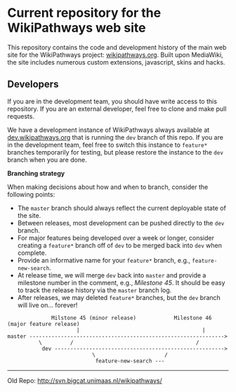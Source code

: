 Current repository for the WikiPathways web site
====
This repository contains the code and development history of the main web site for the WikiPathways project:
[wikipathways.org](http://wikipathways.org). Built upon MediaWiki, 
the site includes numerous custom extensions, javascript, skins and hacks.

Developers
---
If you are in the development team, you should have write access to this repository. If you are an external developer, 
feel free to clone and make pull requests.

We have a development instance of WikiPathways always available at [dev.wikipathways.org](http://dev.wikipathways.org) that 
is running the ```dev``` branch of this repo.  If you are in the development team, feel free to switch this instance to ```feature*``` branches
temporarily for testing, but please restore the instance to the ```dev``` branch when you are done.

**Branching strategy**

When making decisions about how and when to branch, consider the following points:
* The ```master``` branch should always reflect the current deployable state of the site.
* Between releases, most development can be pushed directly to the ```dev``` branch.
* For major features being developed over a week or longer, consider creating a ```feature*``` branch off of ```dev``` to be merged back 
into ```dev``` when complete.
* Provide an informative name for your ```feature*``` branch, e.g., ```feature-new-search```.
* At release time, we will merge ```dev``` back into ```master``` and provide a milestone number in the comment, e.g., *Milestone 45*. 
It should be easy to track the release history via the ```master``` branch log.
* After releases, we may deleted ```feature*``` branches, but the ```dev``` branch will live on... forever!

```
              Milstone 45 (minor release)            Milestone 46 (major feature release)
                      |                                       |
master -------------------------------------------------------------->
          \         /                                       /
           dev ------------------------------------------------------>
                           \                      /
                            feature-new-search ---

```



---
Old Repo: http://svn.bigcat.unimaas.nl/wikipathways/
